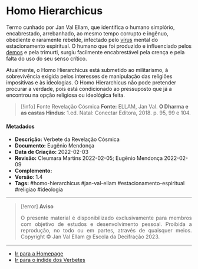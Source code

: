 # Homo Hierarchicus

Termo cunhado por Jan Val Ellam, que identifica o humano simplório, encabrestado, arrebanhado, ao mesmo tempo corrupto e ingênuo, obediente e raramente rebelde, infectado pelo [vírus](Vírus.md) mental do estacionamento espiritual. O humano que foi produzido e influenciado pelos [demos](Demos.md) e pela trimurti, surgiu facilmente encabrestável pela crença e pela falta do uso do seu senso crítico. 

Atualmente, o Homo Hierarchicus está submetido ao militarismo, à sobrevivência exigida pelos interesses de manipulação das religiões impositivas e às ideologias. O Homo Hierarchicus não pode pretender procurar a verdade, pois está condicionado ao pressuposto que já a encontrou na opção religiosa ou ideológica feita. 

> [!info] Fonte Revelação Cósmica
>**Fonte:** ELLAM, Jan Val. **O Dharma e as castas Hindus**: 1.ed. Natal: Conectar Editora, 2018. p. 95, 99 e 104. 

#### Metadados

- **Descrição:** Verbete da Revelação Cósmica
- **Documento:** Eugênio Mendonça
- **Data de Criação:** 2022-02-03
- **Revisão:** Cleumara Martins 2022-02-05; Eugênio Mendonça 2022-02-09
- **Complemento:** 
- **Versão**: 1.4
- **Tags:** #homo-hierarchicus #jan-val-ellam #estacionamento-espiritual #religiao #ideologia

---
> [!error] **Aviso**
> <p align="justify">O presente material é disponibilizado exclusivamente para membros com objetivo de estudos e desenvolvimento pessoal. Proibida a reprodução, no todo ou em partes, através de quaisquer meios. Copyright © Jan Val Ellam @ Escola da Decifração 2023. </p>

---
- [Ir para a Homepage](Homepage.canvas)
- [Ir para o índide dos Verbetes](ÍNDIDE%20GERAL%20DOS%20VERBETES.canvas)

